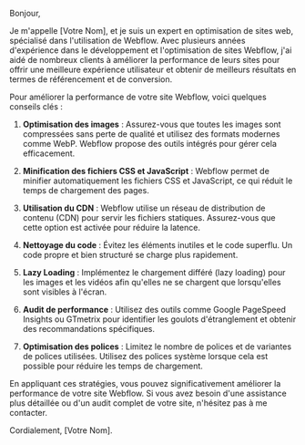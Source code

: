 Bonjour,

Je m'appelle [Votre Nom], et je suis un expert en optimisation de sites web, spécialisé dans l'utilisation de Webflow. Avec plusieurs années d'expérience dans le développement et l'optimisation de sites Webflow, j'ai aidé de nombreux clients à améliorer la performance de leurs sites pour offrir une meilleure expérience utilisateur et obtenir de meilleurs résultats en termes de référencement et de conversion.

Pour améliorer la performance de votre site Webflow, voici quelques conseils clés :

1. **Optimisation des images** : Assurez-vous que toutes les images sont compressées sans perte de qualité et utilisez des formats modernes comme WebP. Webflow propose des outils intégrés pour gérer cela efficacement.

2. **Minification des fichiers CSS et JavaScript** : Webflow permet de minifier automatiquement les fichiers CSS et JavaScript, ce qui réduit le temps de chargement des pages.

3. **Utilisation du CDN** : Webflow utilise un réseau de distribution de contenu (CDN) pour servir les fichiers statiques. Assurez-vous que cette option est activée pour réduire la latence.

4. **Nettoyage du code** : Évitez les éléments inutiles et le code superflu. Un code propre et bien structuré se charge plus rapidement.

5. **Lazy Loading** : Implémentez le chargement différé (lazy loading) pour les images et les vidéos afin qu'elles ne se chargent que lorsqu'elles sont visibles à l'écran.

6. **Audit de performance** : Utilisez des outils comme Google PageSpeed Insights ou GTmetrix pour identifier les goulots d'étranglement et obtenir des recommandations spécifiques.

7. **Optimisation des polices** : Limitez le nombre de polices et de variantes de polices utilisées. Utilisez des polices système lorsque cela est possible pour réduire les temps de chargement.

En appliquant ces stratégies, vous pouvez significativement améliorer la performance de votre site Webflow. Si vous avez besoin d'une assistance plus détaillée ou d'un audit complet de votre site, n'hésitez pas à me contacter.

Cordialement,
[Votre Nom].